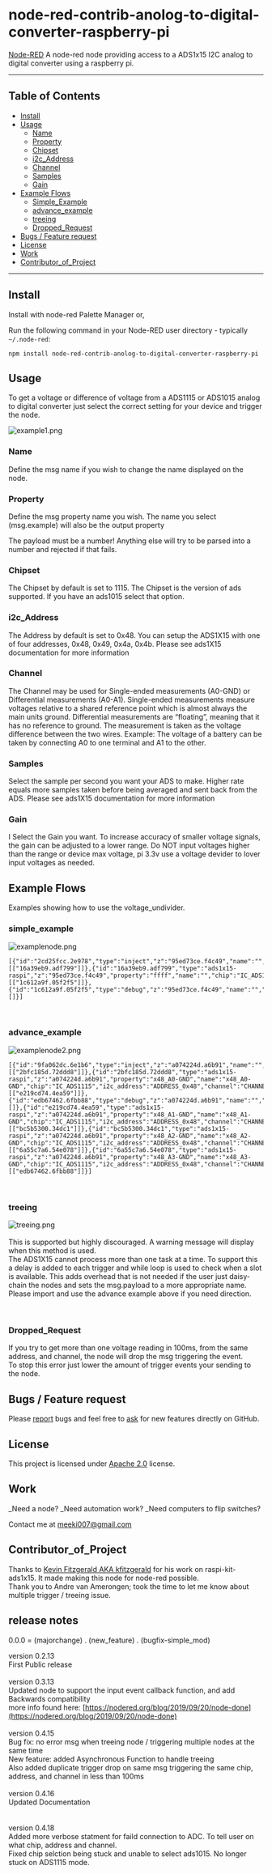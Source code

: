 node-red-contrib-anolog-to-digital-converter-raspberry-pi
==================================


<a href="http://nodered.org" target="_new">Node-RED</a> A node-red node providing access to a ADS1x15 I2C analog to digital converter using a raspberry pi.

---

## Table of Contents
* [Install](#install)
* [Usage](#usage)
  * [Name](#Name)
  * [Property](#Property)
  * [Chipset](#Chipset)
  * [i2c_Address](#i2c_Address)
  * [Channel](#Channel)
  * [Samples](#Round_Output)
  * [Gain](#Gain)
* [Example Flows](#example-flows)
  * [Simple_Example](#simple_example)
  * [advance_example](#advance_example)
  * [treeing](#treeing)
  * [Dropped_Request](#Dropped_Request)
* [Bugs / Feature request](#bugs--feature-request)
* [License](#license)
* [Work](#work)
* [Contributor_of_Project](#Contributor_of_Project)

---

## Install

Install with node-red Palette Manager or,

Run the following command in your Node-RED user directory - typically `~/.node-red`:

```
npm install node-red-contrib-anolog-to-digital-converter-raspberry-pi
```


## Usage

To get a voltage or difference of voltage from a ADS1115 or ADS1015 analog to digital converter just select the correct setting for your device and trigger the node.

![example1.png](./doc/example1.png)


### Name

Define the msg name if you wish to change the name displayed on the node.

### Property

Define the msg property name you wish. The name you select (msg.example) will also be the output property</p>
The payload must be a number! Anything else will try to be parsed into a number and rejected if that fails.

### Chipset

The Chipset by default is set to 1115. The Chipset is the version of ads supported. If you have an ads1015 select that option.

### i2c_Address

The Address by default is set to 0x48. You can setup the ADS1X15 with one of four addresses, 0x48, 0x49, 0x4a, 0x4b. Please see ads1X15 documentation for more information

### Channel

The Channel may be used for Single-ended measurements (A0-GND) or Differential measurements (A0-A1). Single-ended measurements measure voltages relative to a shared reference point which is almost always the main units ground. Differential measurements are “floating”, meaning that it has no reference to ground. The measurement is taken as the voltage difference between the two wires. Example: The voltage of a battery can be taken by connecting A0 to one terminal and A1 to the other.

### Samples

Select the sample per second you want your ADS to make. Higher rate equals more samples taken before being averaged and sent back from the ADS. Please see ads1X15 documentation for more information

### Gain

I  Select the Gain you want. To increase accuracy of smaller voltage signals, the gain can be adjusted to a lower range. Do NOT input voltages higher than the range or device max voltage, pi 3.3v use a voltage devider to lover input voltages as needed.

## Example Flows

Examples showing how to use the voltage_undivider.


### simple_example

![examplenode.png](./doc/examplenode.png)

```
[{"id":"2cd25fcc.2e978","type":"inject","z":"95ed73ce.f4c49","name":"","topic":"","payload":"","payloadType":"date","repeat":"","crontab":"","once":false,"onceDelay":0.1,"x":380,"y":300,"wires":[["16a39eb9.adf799"]]},{"id":"16a39eb9.adf799","type":"ads1x15-raspi","z":"95ed73ce.f4c49","property":"ffff","name":"","chip":"IC_ADS1115","i2c_address":"ADDRESS_0x48","channel":"DIFF_1_3","samplesPerSecond":"SPS_250","progGainAmp":"PGA_4_096V","x":560,"y":300,"wires":[["1c612a9f.05f2f5"]]},{"id":"1c612a9f.05f2f5","type":"debug","z":"95ed73ce.f4c49","name":"","active":true,"tosidebar":true,"console":false,"tostatus":false,"complete":"true","targetType":"full","x":730,"y":300,"wires":[]}]
```

<br>

### advance_example
![examplenode2.png](./doc/examplenode2.png)

```
[{"id":"9fa062dc.6e1b6","type":"inject","z":"a074224d.a6b91","name":"","topic":"","payload":"","payloadType":"date","repeat":"","crontab":"","once":false,"onceDelay":0.1,"x":140,"y":240,"wires":[["2bfc185d.72ddd8"]]},{"id":"2bfc185d.72ddd8","type":"ads1x15-raspi","z":"a074224d.a6b91","property":"x48_A0-GND","name":"x48_A0-GND","chip":"IC_ADS1115","i2c_address":"ADDRESS_0x48","channel":"CHANNEL_0","samplesPerSecond":"SPS_250","progGainAmp":"PGA_4_096V","x":350,"y":140,"wires":[["e219cd74.4ea59"]]},{"id":"edb67462.6fbb88","type":"debug","z":"a074224d.a6b91","name":"","active":true,"tosidebar":true,"console":false,"tostatus":false,"complete":"true","targetType":"full","x":550,"y":220,"wires":[]},{"id":"e219cd74.4ea59","type":"ads1x15-raspi","z":"a074224d.a6b91","property":"x48_A1-GND","name":"x48_A1-GND","chip":"IC_ADS1115","i2c_address":"ADDRESS_0x48","channel":"CHANNEL_1","samplesPerSecond":"SPS_250","progGainAmp":"PGA_4_096V","x":350,"y":200,"wires":[["bc5b5300.34dc1"]]},{"id":"bc5b5300.34dc1","type":"ads1x15-raspi","z":"a074224d.a6b91","property":"x48_A2-GND","name":"x48_A2-GND","chip":"IC_ADS1115","i2c_address":"ADDRESS_0x48","channel":"CHANNEL_2","samplesPerSecond":"SPS_250","progGainAmp":"PGA_4_096V","x":350,"y":260,"wires":[["6a55c7a6.54e078"]]},{"id":"6a55c7a6.54e078","type":"ads1x15-raspi","z":"a074224d.a6b91","property":"x48_A3-GND","name":"x48_A3-GND","chip":"IC_ADS1115","i2c_address":"ADDRESS_0x48","channel":"CHANNEL_3","samplesPerSecond":"SPS_250","progGainAmp":"PGA_4_096V","x":350,"y":320,"wires":[["edb67462.6fbb88"]]}]
```

<br>

### treeing

![treeing.png](./doc/treeing.png)
<br>
<br>
This is supported but highly discouraged. A warning message will display when this method is used.
<br>
The ADS1X15 cannot process more than one task at a time. To support this a delay is added to each trigger and while loop is used to check when a slot is available. This adds overhead that is not needed if the user just daisy-chain the nodes and sets the msg.payload to a more appropriate name.
<br>
Please import and use the advance example above if you need direction.

<br>

### Dropped_Request

If you try to get more than one voltage reading in 100ms, from the same address, and channel, the node will drop the msg triggering the event.<br> To stop this error just lower the amount of trigger events your sending to the node.  




## Bugs / Feature request
Please [report](https://github.com/meeki007/node-red-contrib-ads1x15-raspi/issues) bugs and feel free to [ask](https://github.com/node-red-contrib-ads1x15-raspi/issues) for new features directly on GitHub.


## License
This project is licensed under [Apache 2.0](http://www.apache.org/licenses/LICENSE-2.0) license.


## Work
_Need a node?
_Need automation work?
_Need computers to flip switches?

Contact me at meeki007@gmail.com


## Contributor_of_Project

Thanks to [Kevin Fitzgerald AKA kfitzgerald](https://github.com/kfitzgerald/raspi-kit-ads1x15#readme) for his work on raspi-kit-ads1x15. It made making this node for node-red possible.
<br>
Thank you to Andre van Amerongen; took the time to let me know about multiple trigger / treeing issue.

## release notes ##
0.0.0 = (majorchange) . (new_feature) . (bugfix-simple_mod)

version 0.2.13
<br>
First Public release
<br>
<br>
version 0.3.13
<br>
Updated node to support the input event callback function, and add Backwards compatibility
<br>
more info found here: [https://nodered.org/blog/2019/09/20/node-done](https://nodered.org/blog/2019/09/20/node-done)
<br>
<br>
version 0.4.15
<br>
Bug fix: no error msg when treeing node / triggering multiple nodes at the same time
<br>
New feature: added Asynchronous Function to handle treeing<br>
Also added duplicate trigger drop on same msg triggering the same chip, address, and channel in less than 100ms
<br>
<br>
version 0.4.16
<br>
Updated Documentation
<br>
<br>
<br>
version 0.4.18
<br>
Added more verbose statment for faild connection to ADC. To tell user on what chip, address and channel.
<br>
Fixed chip selction being stuck and unable to select ads1015. No longer stuck on ADS1115 mode.
<br>

